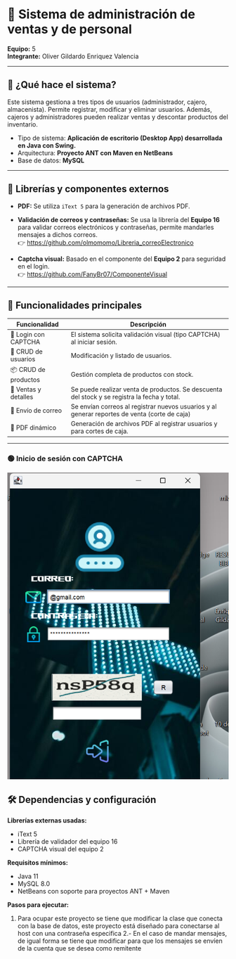 # 💊 Sistema de administración de ventas y de personal

**Equipo:** 5  
**Integrante:** Oliver Gildardo Enriquez Valencia

---

## 📌 ¿Qué hace el sistema?

Este sistema gestiona a tres tipos de usuarios (administrador, cajero, almacenista). Permite registrar, modificar y eliminar usuarios. Además, cajeros y administradores pueden realizar ventas y descontar productos del inventario.

- Tipo de sistema: **Aplicación de escritorio (Desktop App) desarrollada en Java con Swing.**
- Arquitectura: **Proyecto ANT con Maven en NetBeans**
- Base de datos: **MySQL**

---

## 🔌 Librerías y componentes externos

- **PDF:** Se utiliza `iText 5` para la generación de archivos PDF.
- **Validación de correos y contraseñas:** Se usa la librería del **Equipo 16** para validar correos electrónicos y contraseñas, permite mandarles mensajes a dichos correos.  
  👉 https://github.com/olmomomo/Libreria_correoElectronico


- **Captcha visual:** Basado en el componente del **Equipo 2** para seguridad en el login.  
  👉 https://github.com/FanyBr07/ComponenteVisual

---

## 🚀 Funcionalidades principales

| Funcionalidad            | Descripción                                                                                  |
|--------------------------|----------------------------------------------------------------------------------------------|
| 🧠 Login con CAPTCHA    | El sistema solicita validación visual (tipo CAPTCHA) al iniciar sesión.                      |
| 👥 CRUD de usuarios     | Modificación y listado de usuarios.                                                          |
| 📦 CRUD de productos    | Gestión completa de productos con stock.                                                     |
| 🧾 Ventas y detalles    | Se puede realizar venta de productos. Se descuenta del stock y se registra la fecha y total. |
| 📧 Envío de correo      | Se envían correos al registrar nuevos usuarios y al generar reportes de venta (corte de caja)|
| 📄 PDF dinámico         | Generación de archivos PDF al registrar usuarios y para cortes de caja.                      |

---
### 🟢 Inicio de sesión con CAPTCHA
![Login](https://raw.githubusercontent.com/Oliver3141592/Sistema-control-de-ventas-y-empleados-Farmacia/main/capturas/Captura%20de%20pantalla%202025-08-03%20204425.png)







## 🛠️ Dependencias y configuración

**Librerías externas usadas:**
- iText 5
- Librería de validador del equipo 16
- CAPTCHA visual del equipo 2

**Requisitos mínimos:**
- Java 11
- MySQL 8.0
- NetBeans con soporte para proyectos ANT + Maven

**Pasos para ejecutar:**
1. Para ocupar este proyecto se tiene que modificar la clase que conecta con la base de datos, este proyecto está diseñado para conectarse al host con una contraseña especifica
2.- En el caso de mandar mensajes, de igual forma se tiene que modificar para que los mensajes se envíen de la cuenta que se desea como remitente


